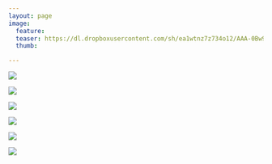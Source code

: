 ```yaml
---
layout: page
image:
  feature:
  teaser: https://dl.dropboxusercontent.com/sh/ea1wtnz7z734o12/AAA-0Bw9fMFLV0D3B9Z4fVwWa/luontokuvat/kes%C3%A4/10/DS56506-245px.jpg
  thumb:

---
```


[![](https://dl.dropboxusercontent.com/sh/ea1wtnz7z734o12/AAD_PNDnFKn-oGXbrVad-W4la/luontokuvat/kes%C3%A4/10/DS56083-800px.jpg)](https://dl.dropboxusercontent.com/sh/ea1wtnz7z734o12/AADGBSd7AMBpMAIDpigMwzIqa/luontokuvat/kes%C3%A4/10/DS56083.jpg)

[![](https://dl.dropboxusercontent.com/sh/ea1wtnz7z734o12/AAB0sAN9lQSTih8c15WLP-zXa/luontokuvat/kes%C3%A4/10/DS56090-800px.jpg)](https://dl.dropboxusercontent.com/sh/ea1wtnz7z734o12/AACuIZ8rzleYYPAoDtGvkpNfa/luontokuvat/kes%C3%A4/10/DS56090.jpg)

[![](https://dl.dropboxusercontent.com/sh/ea1wtnz7z734o12/AACutOsuucLq9DYSuWsNkHaya/luontokuvat/kes%C3%A4/10/DS56095-800px.jpg)](https://dl.dropboxusercontent.com/sh/ea1wtnz7z734o12/AACK0mhSzI4P_4VMgnw1GEida/luontokuvat/kes%C3%A4/10/DS56095.jpg)

[![](https://dl.dropboxusercontent.com/sh/ea1wtnz7z734o12/AAA92hG_VxyFSQ7xUmzHBJ1Va/luontokuvat/kes%C3%A4/10/DS56087-800px.jpg)](https://dl.dropboxusercontent.com/sh/ea1wtnz7z734o12/AABXvoh7bKZ7zES0h9bPZW7Ga/luontokuvat/kes%C3%A4/10/DS56087.jpg)

[![](https://dl.dropboxusercontent.com/sh/ea1wtnz7z734o12/AAABU6K8EDMuLy21CVvQ09c2a/luontokuvat/kes%C3%A4/10/DS56505-800px.jpg)](https://dl.dropboxusercontent.com/sh/ea1wtnz7z734o12/AACkm0If1TXMTOWgyffUiSZ1a/luontokuvat/kes%C3%A4/10/DS56505.jpg)

[![](https://dl.dropboxusercontent.com/sh/ea1wtnz7z734o12/AACuSqRi2GCdwni2VhLHzLaoa/luontokuvat/kes%C3%A4/10/DS56506-800px.jpg)](https://dl.dropboxusercontent.com/sh/ea1wtnz7z734o12/AADypNQr-bau1sxlv31A6TQSa/luontokuvat/kes%C3%A4/10/DS56506.jpg)
